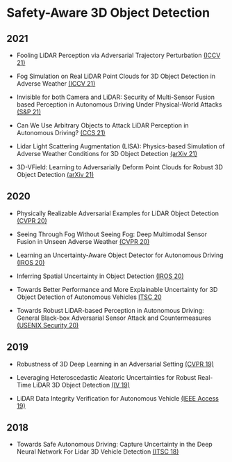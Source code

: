 # Safety-Aware 3D Object Detection

## 2021

- Fooling LiDAR Perception via Adversarial Trajectory Perturbation [(ICCV 21)](https://openaccess.thecvf.com/content/ICCV2021/papers/Li_Fooling_LiDAR_Perception_via_Adversarial_Trajectory_Perturbation_ICCV_2021_paper.pdf)

- Fog Simulation on Real LiDAR Point Clouds for 3D Object Detection in Adverse Weather [(ICCV 21)](https://openaccess.thecvf.com/content/ICCV2021/papers/Hahner_Fog_Simulation_on_Real_LiDAR_Point_Clouds_for_3D_Object_ICCV_2021_paper.pdf)

- Invisible for both Camera and LiDAR: Security of Multi-Sensor Fusion based Perception in Autonomous Driving Under Physical-World Attacks [(S&P 21)](https://ieeexplore.ieee.org/stamp/stamp.jsp?arnumber=9519442)

- Can We Use Arbitrary Objects to Attack LiDAR Perception in Autonomous Driving? [(CCS 21)](https://dl.acm.org/doi/pdf/10.1145/3460120.3485377)

- Lidar Light Scattering Augmentation (LISA): Physics-based Simulation of Adverse Weather Conditions for 3D Object Detection [(arXiv 21)](https://arxiv.org/pdf/2107.07004.pdf)

- 3D-VField: Learning to Adversarially Deform Point Clouds for Robust 3D Object Detection [(arXiv 21)](https://arxiv.org/pdf/2112.04764.pdf)

## 2020

- Physically Realizable Adversarial Examples for LiDAR Object Detection [(CVPR 20)](https://openaccess.thecvf.com/content_CVPR_2020/papers/Tu_Physically_Realizable_Adversarial_Examples_for_LiDAR_Object_Detection_CVPR_2020_paper.pdf)

- Seeing Through Fog Without Seeing Fog: Deep Multimodal Sensor Fusion in Unseen Adverse Weather [(CVPR 20)](https://openaccess.thecvf.com/content_CVPR_2020/papers/Bijelic_Seeing_Through_Fog_Without_Seeing_Fog_Deep_Multimodal_Sensor_Fusion_CVPR_2020_paper.pdf)

- Learning an Uncertainty-Aware Object Detector for Autonomous Driving [(IROS 20)](https://ieeexplore.ieee.org/stamp/stamp.jsp?arnumber=9341623)

- Inferring Spatial Uncertainty in Object Detection [(IROS 20)](https://ieeexplore.ieee.org/stamp/stamp.jsp?arnumber=9340798S)

- Towards Better Performance and More Explainable Uncertainty for 3D Object Detection of Autonomous Vehicles [ITSC 20](https://arxiv.org/pdf/2006.12015.pdf)

- Towards Robust LiDAR-based Perception in Autonomous Driving: General Black-box Adversarial Sensor Attack and Countermeasures [(USENIX Security 20)](https://www.usenix.org/system/files/sec20-sun.pdf)

## 2019

- Robustness of 3D Deep Learning in an Adversarial Setting [(CVPR 19)](https://openaccess.thecvf.com/content_CVPR_2019/papers/Wicker_Robustness_of_3D_Deep_Learning_in_an_Adversarial_Setting_CVPR_2019_paper.pdf)

- Leveraging Heteroscedastic Aleatoric Uncertainties for Robust Real-Time LiDAR 3D Object Detection [(IV 19)](https://ieeexplore.ieee.org/stamp/stamp.jsp?arnumber=8814046)

- LiDAR Data Integrity Verification for Autonomous Vehicle [(IEEE Access 19)](https://ieeexplore.ieee.org/stamp/stamp.jsp?arnumber=8846700)

## 2018

- Towards Safe Autonomous Driving: Capture Uncertainty in the Deep Neural Network For Lidar 3D Vehicle Detection [(ITSC 18)](https://ieeexplore.ieee.org/stamp/stamp.jsp?arnumber=8569814)